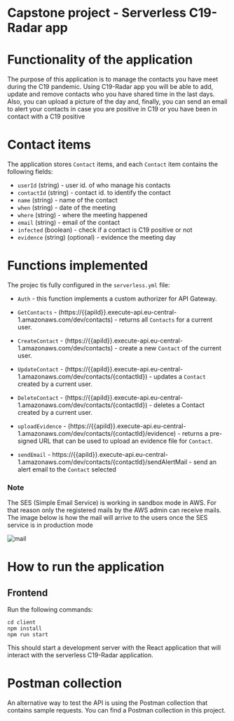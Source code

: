# Capstone project - Serverless C19-Radar app

# Functionality of the application

The purpose of this application is to manage the contacts you have meet during the C19 pandemic. Using C19-Radar app you will be able to add, update and remove contacts who you have shared time in the last days. Also, you can upload a picture of the day and, finally, you can send an email to alert your contacts in case you are positive in C19 or you have been in contact with a C19 positive

# Contact items

The application stores `Contact` items, and each `Contact` item contains the following fields:

* `userId` (string) - user id. of who manage his contacts
* `contactId` (string) - contact id. to identify the contact
* `name` (string) - name of the contact
* `when` (string) - date of the meeting
* `where` (string) - where the meeting happened
* `email` (string) - email of the contact
* `infected` (boolean) - check if a contact is C19 positive or not
* `evidence` (string) (optional) - evidence the meeting day


# Functions implemented

The projec tis fully configured in the `serverless.yml` file:

* `Auth` - this function implements a custom authorizer for API Gateway.

* `GetContacts` - (https://{{apiId}}.execute-api.eu-central-1.amazonaws.com/dev/contacts) - returns all `Contacts` for a current user.

* `CreateContact` - (https://{{apiId}}.execute-api.eu-central-1.amazonaws.com/dev/contacts) - create a new `Contact` of the current user.

* `UpdateContact` - (https://{{apiId}}.execute-api.eu-central-1.amazonaws.com/dev/contacts/{contactId}) - updates a `Contact` created by a current user. 

* `DeleteContact` - (https://{{apiId}}.execute-api.eu-central-1.amazonaws.com/dev/contacts/{contactId}) - deletes a Contact created by a current user.

* `uploadEvidence` - (https://{{apiId}}.execute-api.eu-central-1.amazonaws.com/dev/contacts/{contactId}/evidence) - returns a pre-signed URL that can be used to upload an evidence file for `Contact`.

* `sendEmail` - https://{{apiId}}.execute-api.eu-central-1.amazonaws.com/dev/contacts/{contactId}/sendAlertMail - send an alert email to the `Contact` selected

### Note
The SES (Simple Email Service) is working in sandbox mode in AWS. For that reason only the registered mails by the AWS admin can receive mails. The image below is how the mail will arrive to the users once the SES service is in production mode

![mail](../master/images/mail.png)

# How to run the application

## Frontend

Run the following commands:

```
cd client
npm install
npm run start
```

This should start a development server with the React application that will interact with the serverless C19-Radar application.

# Postman collection

An alternative way to test the API is using the Postman collection that contains sample requests. You can find a Postman collection in this project.

